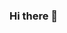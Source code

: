 ### Hi there 👋

<!--
**ivani25/ivani25** is a ✨ _special_ ✨ repository because its `README.md` (this file) appears on your GitHub profile.

Here are some ideas to get you started:

